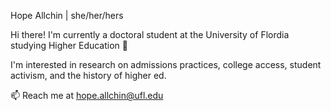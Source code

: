 Hope Allchin | she/her/hers


Hi there! I'm currently a doctoral student at the University of Flordia studying Higher Education :crocodile: 

I'm interested in research on admissions practices, college access, student activism, and the history of higher ed. 


📫 Reach me at hope.allchin@ufl.edu


<!--
**hallchin/hallchin** is a ✨ _special_ ✨ repository because its `README.md` (this file) appears on your GitHub profile.

Here are some ideas to get you started:

- 🔭 I’m currently working on ...
- 🌱 I’m currently learning ...
- 👯 I’m looking to collaborate on ...
- 🤔 I’m looking for help with ...
- 💬 Ask me about ...
- 📫 How to reach me: ...
- 😄 Pronouns: ...
- ⚡ Fun fact: ...
-->
